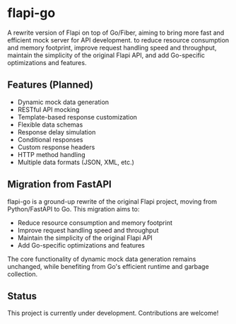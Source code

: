# flapi-go
A rewrite version of Flapi on top of Go/Fiber, aiming to bring more fast and efficient mock server for API development. to reduce resource consumption and memory footprint, improve request handling speed and throughput, maintain the simplicity of the original Flapi API, and add Go-specific optimizations and features.


## Features (Planned)
- Dynamic mock data generation
- RESTful API mocking
- Template-based response customization
- Flexible data schemas
- Response delay simulation
- Conditional responses
- Custom response headers
- HTTP method handling
- Multiple data formats (JSON, XML, etc.)


## Migration from FastAPI
flapi-go is a ground-up rewrite of the original Flapi project, moving from Python/FastAPI to Go. This migration aims to:

- Reduce resource consumption and memory footprint
- Improve request handling speed and throughput
- Maintain the simplicity of the original Flapi API
- Add Go-specific optimizations and features

The core functionality of dynamic mock data generation remains unchanged, while benefiting from Go's efficient runtime and garbage collection.


## Status

This project is currently under development. Contributions are welcome!